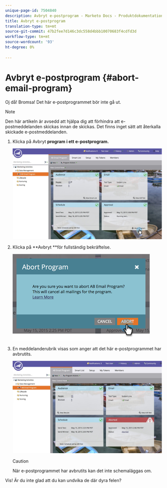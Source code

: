 ```yaml
---
unique-page-id: 7504840
description: Avbryt e-postprogram - Marketo Docs - Produktdokumentation
title: Avbryt e-postprogram
translation-type: tm+mt
source-git-commit: 47b2fee7d146c3dc558d4bbb10070683f4cdfd3d
workflow-type: tm+mt
source-wordcount: '93'
ht-degree: 0%

---
```



# Avbryt e-postprogram {#abort-email-program}

Oj då! Bromsa! Det här e-postprogrammet bör inte gå ut.

>[!NOTE]
>
>Den här artikeln är avsedd att hjälpa dig att förhindra att e-postmeddelanden skickas innan de skickas. Det finns inget sätt att återkalla skickade e-postmeddelanden.

1. Klicka på Avbryt **program i ett e-postprogram.**

   ![](assets/dashboardleads.jpg)

1. Klicka på **Avbryt **för fullständig bekräftelse.

   ![](assets/image2015-5-20-15-3a24-3a35.png)

1. En meddelanderubrik visas som anger att det här e-postprogrammet har avbrutits.

   ![](assets/dashboardleadchange2.jpg)

   >[!CAUTION]
   >
   >När e-postprogrammet har avbrutits kan det inte schemaläggas om.

Vis! Är du inte glad att du kan undvika de där dyra felen?
